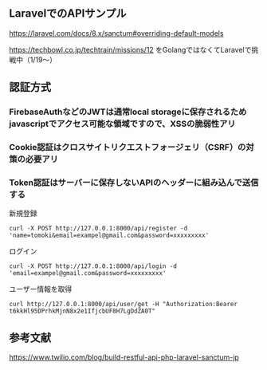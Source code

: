## LaravelでのAPIサンプル

https://laravel.com/docs/8.x/sanctum#overriding-default-models

https://techbowl.co.jp/techtrain/missions/12
をGolangではなくてLaravelで挑戦中（1/19〜）

## 認証方式
### FirebaseAuthなどのJWTは通常local storageに保存されるためjavascriptでアクセス可能な領域ですので、XSSの脆弱性アリ

### Cookie認証はクロスサイトリクエストフォージェリ（CSRF）の対策の必要アリ
### Token認証はサーバーに保存しないAPIのヘッダーに組み込んで送信する

新規登録

```
curl -X POST http://127.0.0.1:8000/api/register -d 'name=tomoki&email=exampel@gmail.com&password=xxxxxxxxx'
```

ログイン

```
curl -X POST http://127.0.0.1:8000/api/login -d 'email=exampel@gmail.com&password=xxxxxxxxx'
```

ユーザー情報を取得

```
curl http://127.0.0.1:8000/api/user/get -H "Authorization:Bearer t6kkHl95DPrhkMjnN8x2e1IfjcbUF8H7LgDdZA0T"
```

## 参考文献

https://www.twilio.com/blog/build-restful-api-php-laravel-sanctum-jp
